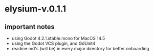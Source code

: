 # elysium-v.0.1.1

## important notes
* using Godot 4.2.1.stable.mono for MacOS 14.5
* using the Godot VCS plugin, and GdUnit4
* readme.md's (will be) in every major directory for better onboarding
